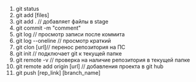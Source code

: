 1. git status
2. git add [files] 
3. git add . // добавляет файлы в stage
4. git commit -m "comment"
5. git log  // просмотр записи после коммита
6. git log --oneline // просмотр краткий
7. git clon [url]// перенос репозитория на ПС
8. git init // подключает git к текущей папке
9. git remote -v // проверка на наличие репозитория в текущей папке
10. git remote add origin [url] // добавления проекта в git hub
11. git push [rep_link] [branch_name]
